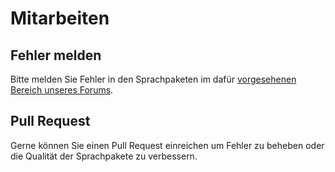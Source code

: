 # Mitarbeiten

## Fehler melden
Bitte melden Sie Fehler in den Sprachpaketen im dafür [vorgesehenen Bereich unseres Forums](https://www.mybb.de/forum/forum-23.html).

## Pull Request
Gerne können Sie einen Pull Request einreichen um Fehler zu beheben oder die Qualität der Sprachpakete zu verbessern.